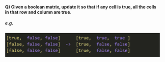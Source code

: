 #### Q) Given a boolean matrix, update it so that if any cell is true, all the cells in that row and column are true.

##### e.g.

![Example](./example-images/q7-example.png)
